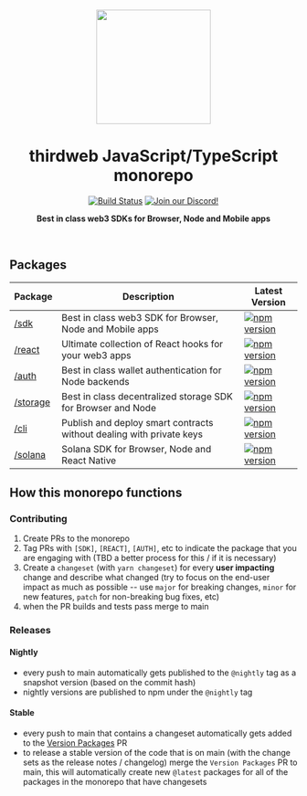 <p align="center">
<br />
<a href="https://thirdweb.com"><img src="https://github.com/thirdweb-dev/js/blob/main/packages/sdk/logo.svg?raw=true" width="200" alt=""/></a>
<br />
</p>
<h1 align="center">thirdweb JavaScript/TypeScript monorepo</h1>
<p align="center">
<a href="https://github.com/thirdweb-dev/js/actions/workflows/CI.yml"><img alt="Build Status" src="https://github.com/thirdweb-dev/js/actions/workflows/CI.yml/badge.svg"/></a>
<a href="https://discord.gg/thirdweb"><img alt="Join our Discord!" src="https://img.shields.io/discord/834227967404146718.svg?color=7289da&label=discord&logo=discord&style=flat"/></a>
</p>
<p align="center"><strong>Best in class web3 SDKs for Browser, Node and Mobile apps</strong></p>
<br />

## Packages

| Package                                  | Description                                                          | Latest Version                                                                                                                                                                   |
| ---------------------------------------- | -------------------------------------------------------------------- | -------------------------------------------------------------------------------------------------------------------------------------------------------------------------------- |
| [/sdk](./packages/sdk)         | Best in class web3 SDK for Browser, Node and Mobile apps             | <a href="https://www.npmjs.com/package/@thirdweb-dev/sdk"><img src="https://img.shields.io/npm/v/@thirdweb-dev/sdk?color=red&label=npm&logo=npm" alt="npm version"/></a>         |
| [/react](./packages/react)     | Ultimate collection of React hooks for your web3 apps                | <a href="https://www.npmjs.com/package/@thirdweb-dev/react"><img src="https://img.shields.io/npm/v/@thirdweb-dev/react?color=red&label=npm&logo=npm" alt="npm version"/></a>     |
| [/auth](./packages/auth)       | Best in class wallet authentication for Node backends                | <a href="https://www.npmjs.com/package/@thirdweb-dev/auth"><img src="https://img.shields.io/npm/v/@thirdweb-dev/auth?color=red&label=npm&logo=npm" alt="npm version"/></a>       |
| [/storage](./packages/storage) | Best in class decentralized storage SDK for Browser and Node         | <a href="https://www.npmjs.com/package/@thirdweb-dev/storage"><img src="https://img.shields.io/npm/v/@thirdweb-dev/storage?color=red&label=npm&logo=npm" alt="npm version"/></a> |
| [/cli](./packages/cli)         | Publish and deploy smart contracts without dealing with private keys | <a href="https://www.npmjs.com/package/thirdweb"><img src="https://img.shields.io/npm/v/thirdweb?color=red&label=npm&logo=npm" alt="npm version"/></a>                           |
| [/solana](./packages/solana)      | Solana SDK for Browser, Node and React Native                        | <a href="https://www.npmjs.com/package/@thirdweb-dev/solana"><img src="https://img.shields.io/npm/v/@thirdweb-dev/solana?color=red&label=npm&logo=npm" alt="npm version"/></a>   |

## How this monorepo functions

### Contributing

1. Create PRs to the monorepo
2. Tag PRs with `[SDK]`, `[REACT]`, `[AUTH]`, etc to indicate the package that you are engaging with (TBD a better process for this / if it is necessary)
3. Create a `changeset` (with `yarn changeset`) for every **user impacting** change and describe what changed (try to focus on the end-user impact as much as possible -- use `major` for breaking changes, `minor` for new features, `patch` for non-breaking bug fixes, etc)
4. when the PR builds and tests pass merge to main

### Releases

#### Nightly

- every push to main automatically gets published to the `@nightly` tag as a snapshot version (based on the commit hash)
- nightly versions are published to npm under the `@nightly` tag

#### Stable

- every push to main that contains a changeset automatically gets added to the [Version Packages](https://github.com/thirdweb-dev/js/tree/changeset-release/main) PR
- to release a stable version of the code that is on main (with the change sets as the release notes / changelog) merge the `Version Packages` PR to main, this will automatically create new `@latest` packages for all of the packages in the monorepo that have changesets
